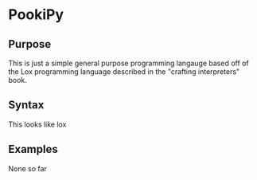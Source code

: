 # PookiPy

## Purpose

This is just a simple general purpose programming langauge based off of the Lox programming language described in the "crafting interpreters" book.

## Syntax

This looks like lox

## Examples

None so far
